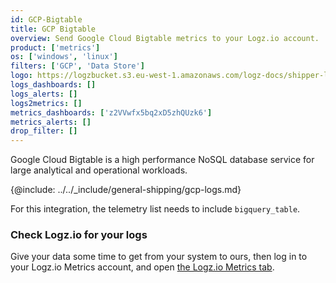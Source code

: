 ```yaml
---
id: GCP-Bigtable
title: GCP Bigtable
overview: Send Google Cloud Bigtable metrics to your Logz.io account.
product: ['metrics']
os: ['windows', 'linux']
filters: ['GCP', 'Data Store']
logo: https://logzbucket.s3.eu-west-1.amazonaws.com/logz-docs/shipper-logos/bigtable.png
logs_dashboards: []
logs_alerts: []
logs2metrics: []
metrics_dashboards: ['z2VVwfx5bq2xD5zhQUzk6']
metrics_alerts: []
drop_filter: []
---
```



Google Cloud Bigtable is a high performance NoSQL database service for large analytical and operational workloads. 


{@include: ../../_include/general-shipping/gcp-logs.md}  

For this integration, the telemetry list needs to include `bigquery_table`.


### Check Logz.io for your logs

Give your data some time to get from your system to ours, then log in to your Logz.io Metrics account, and open [the Logz.io Metrics tab](https://app.logz.io/#/dashboard/metrics/).